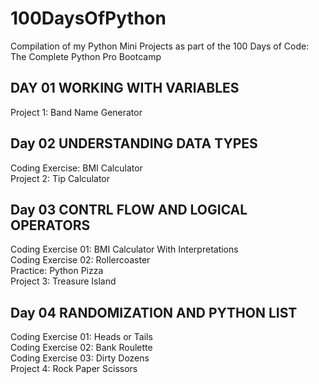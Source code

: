 # 100DaysOfPython
Compilation of my Python Mini Projects as part of the 100 Days of Code: The Complete Python Pro Bootcamp

## DAY 01 WORKING WITH VARIABLES
Project 1: Band Name Generator

## Day 02 UNDERSTANDING DATA TYPES
Coding Exercise: BMI Calculator\
Project 2: Tip Calculator

## Day 03 CONTRL FLOW AND LOGICAL OPERATORS
Coding Exercise 01: BMI Calculator With Interpretations\
Coding Exercise 02: Rollercoaster\
Practice: Python Pizza\
Project 3: Treasure Island

## Day 04 RANDOMIZATION AND PYTHON LIST
Coding Exercise 01: Heads or Tails\
Coding Exercise 02: Bank Roulette\
Coding Exercise 03: Dirty Dozens\
Project 4: Rock Paper Scissors
